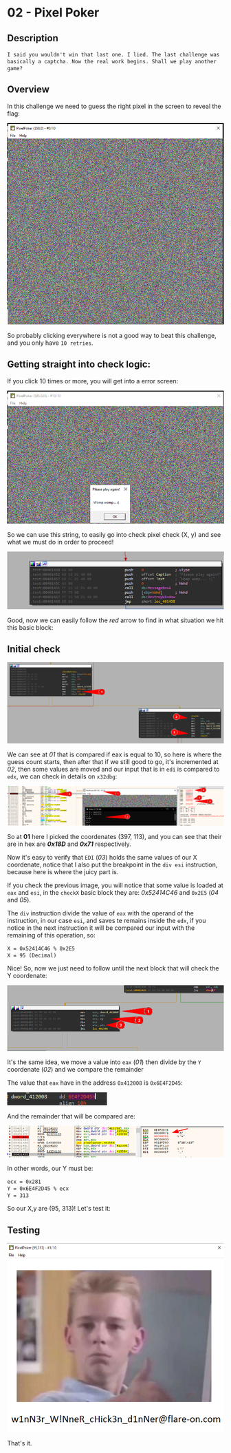 # 02 - Pixel Poker 


## Description

```
I said you wouldn't win that last one. I lied. The last challenge was basically a captcha. Now the real work begins. Shall we play another game?
```


## Overview

In this challenge we need to guess the right pixel in the screen to reveal the flag:

![](screenshots/game_screen.png)


So probably clicking everywhere is not a good way to beat this challenge, and you only have `10 retries`.


## Getting straight into check logic:


If you click 10 times or more, you will get into a error screen:

![](screenshots/try_again.png)


So we can use this string, to easily go into check pixel check (X, y) and see what we must do in order to proceed!


![](screenshots/error_string.png)


Good, now we can easily follow the *red* arrow to find in what situation we hit this basic block:


## Initial check

![](screenshots/retry_checkX.png)


We can see at *01* that is compared if eax is equal to 10, so here is where the guess count starts, then after that if we still good to go, it's incremented at *02*, then some values are moved and our input that is in `edi` is compared to `edx`, we can  check in details on `x32dbg`:


![](screenshots/checkX_logic.png)


So at **01** here I picked the coordenates (397, 113), and you can see that their are in hex are ***0x18D*** and ***0x71*** respectively.

Now it's easy to verify that `EDI` (*03*) holds the same values of our X coordenate, notice that I also put the breakpoint in the `div esi` instruction, because here is where the juicy part is.


If you check the previous image, you will notice that some value is loaded at `eax` and `esi`, in the `checkX` basic block they are: *0x52414C46* and `0x2E5` (*04* and *05*).

The `div` instruction divide the value of `eax` with the operand of the instruction, in our case `esi`, and saves te remains inside the `edx`, if you notice in the next instruction it will be compared our input with the remaining of this operation, so:

```
X = 0x52414C46 % 0x2E5 
X = 95 (Decimal)
```

Nice! So, now we just need to follow until the next block that will check the Y coordenate:

![](screenshots/checkY_logic.png)


It's the same idea, we move a value into `eax` (*01*) then divide by the `Y` coordenate (*02*) and we compare the remainder 

The value that `eax` have in the address `0x412008` is `0x6E4F2D45`:

![](screenshots/valueDivideY.png)

And the remainder that will be compared are:

![](screenshots/remainderY.png)

In other words, our Y must be:

```
ecx = 0x281
Y = 0x6E4F2D45 % ecx
Y = 313
```


So our X,y are (95, 313)! Let's test it:

## Testing

![](screenshots/flag.png)


That's it.